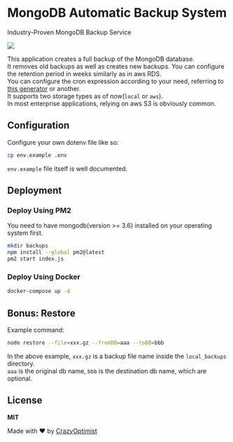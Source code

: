# MongoDB Automatic Backup System

<p>Industry-Proven MongoDB Backup Service</p>

![](https://media.giphy.com/media/r3oOElXxOl0mVpoKzg/giphy.gif)

This application creates a full backup of the MongoDB database.  
It removes old backups as well as creates new backups. You can configure the retention period in weeks similarly as in aws RDS.  
You can configure the cron expression according to your need, referring to [this generator](https://crontab.cronhub.io/) or another.  
It supports two storage types as of now(`local` or `aws`).  
In most enterprise applications, relying on aws S3 is obviously common.  

## Configuration
Configure your own dotenv file like so:
```bash
cp env.example .env
```
`env.example` file itself is well documented.  

## Deployment
### Deploy Using PM2
You need to have mongodb(version >= 3.6) installed on your operating system first.  
```bash
mkdir backups
npm install --global pm2@latest
pm2 start index.js
```

### Deploy Using Docker
```bash
docker-compose up -d
```

## Bonus: Restore
Example command:
```bash
node restore --file=xxx.gz --fromDB=aaa --toDB=bbb
```
In the above example, `xxx.gz` is a backup file name inside the `local_backups` directory.  
`aaa` is the original db name, `bbb` is the destination db name, which are optional.  

## License
**MIT**

Made with :heart: by [CrazyOptimist](https://crazyoptimist.net)
